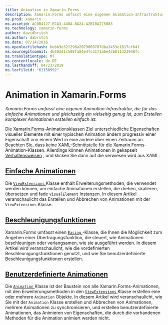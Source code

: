 ```yaml
---
title: Animation in Xamarin.Forms
description: Xamarin.Forms umfasst eine eigenen Animation-Infrastruktur, die für das einfache Animationen und gleichzeitig ein vielseitig genug ist, zum Erstellen komplexer Animationen erstellen einfach ist.
ms.prod: xamarin
ms.assetid: AC0B4127-ECA3-44DA-8A24-A2B10A275083
ms.technology: xamarin-forms
author: davidbritch
ms.author: dabritch
ms.date: 07/14/2016
ms.openlocfilehash: bebb3e32f298a2079069787dba3453e1817cf64f
ms.sourcegitcommit: 4b402d1c508fa84e4fc3171a6e43b811323948fc
ms.translationtype: MT
ms.contentlocale: de-DE
ms.lasthandoff: 04/23/2019
ms.locfileid: "61158592"
---
```

# <a name="animation-in-xamarinforms"></a>Animation in Xamarin.Forms

_Xamarin.Forms umfasst eine eigenen Animation-Infrastruktur, die für das einfache Animationen und gleichzeitig ein vielseitig genug ist, zum Erstellen komplexer Animationen erstellen einfach ist._

Die Xamarin.Forms-Animationsklassen Ziel unterschiedliche Eigenschaften visueller Elemente mit einer typischen Animation ändern progressiv einer Eigenschaft von einem Wert in eine andere über einen Zeitraum an. Beachten Sie, dass keine XAML-Schnittstelle für die Xamarin.Forms-Animation-Klassen. Allerdings können Animationen in gekapselt [Verhaltensweisen](~/xamarin-forms/app-fundamentals/behaviors/index.md) , und klicken Sie dann auf die verwiesen wird aus XAML.

## <a name="simple-animationssimplemd"></a>[Einfache Animationen](simple.md)

Die [ `ViewExtensions` ](xref:Xamarin.Forms.ViewExtensions) Klasse enthält Erweiterungsmethoden, die verwendet werden können, um einfache Animationen erstellen, die drehen, skalieren, übersetzen und fade [ `VisualElement` ](xref:Xamarin.Forms.VisualElement) Instanzen. In diesem Artikel veranschaulicht das Erstellen und Abbrechen von Animationen mit der `ViewExtensions` Klasse.

## <a name="easing-functionseasingmd"></a>[Beschleunigungsfunktionen](easing.md)

Xamarin.Forms umfasst einen [ `Easing` ](xref:Xamarin.Forms.Easing) -Klasse, die Ihnen die Möglichkeit zum Angeben einer Übertragungsfunktion, die steuert, wie Animationen beschleunigen oder verlangsamen, wie sie ausgeführt werden. In diesem Artikel wird veranschaulicht, wie die vordefinierten Beschleunigungsfunktionen genutzt, und wie Sie benutzerdefinierte Beschleunigungsfunktionen erstellen.

## <a name="custom-animationscustommd"></a>[Benutzerdefinierte Animationen](custom.md)

Die [ `Animation` ](xref:Xamarin.Forms.Animation) Klasse ist der Baustein von alle Xamarin.Forms-Animationen, mit den Erweiterungsmethoden in den [ `ViewExtensions` ](xref:Xamarin.Forms.ViewExtensions) Klasse erstellen eine oder mehrere `Animation` Objekte. In diesem Artikel wird veranschaulicht, wie Sie mit der `Animation` Klasse erstellen und Abbrechen von Animationen, mehrere Animationen zu synchronisieren, und erstellen benutzerdefinierte Animationen, das Animieren von Eigenschaften, die durch die vorhandenen Methoden für die Animation animiert werden nicht.
